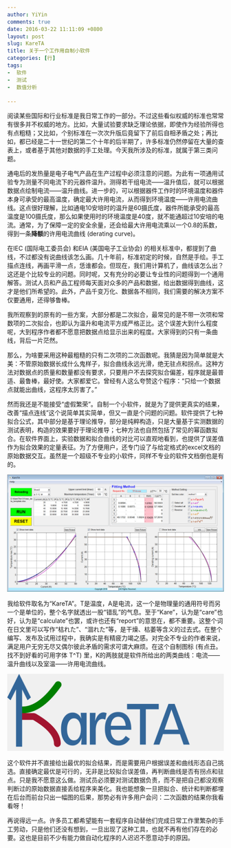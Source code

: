 ```yaml
---
author: YiYin
comments: true
date: 2016-03-22 11:11:09 +0800
layout: post
slug: KareTA
title: 关于一个工作用自制小软件
categories: [行]
tags:
-  软件
-  测试
-  数值分析

---
```


阅读某些国际和行业标准是我日常工作的一部分。不过这些看似权威的标准也常常有很多并不权威的地方。比如，大量试验要求缺乏理论依据，即使作为经验所得也有点粗糙；又比如，个别标准在一次次升版后竟留下了前后自相矛盾之处；再比如，都已经是二十一世纪的第二个十年的后半期了，许多标准仍然停留在大量的查表上，或者基于其他对数据的手工处理。今天我所涉及的标准，就属于第三类问题。

通电后的发热量是电子电气产品在生产过程中必须注意的问题。为此有一项通用试验专为测量不同电流下的元器件温升。测得若干组电流——温升值后，就可以根据数据点绘制电流——温升曲线。进一步的，可以根据器件工作时的环境温度和器件本身可承受的最高温度，确定最大许用电流，从而得到环境温度——许用电流曲线。这点很好理解，比如通电10安培时的温升是60摄氏度，器件所能承受的最高温度是100摄氏度，那么如果使用时的环境温度是40度，就不能通超过10安培的电流。通常，为了保障一定的安全余量，还会给最大许用电流乘以一个0.8的系数，得到一条**降额**的许用电流曲线 (derating curve)。

在IEC (国际电工委员会) 和EIA (美国电子工业协会) 的相关标准中，都提到了曲线，不过都没有说曲线该怎么画。几十年前，标准初定的时候，自然是手绘。手工描点连线，再画平滑一点，恁谁都会。但现在，我们用计算机了，曲线该怎么出？这还是个比较专业的问题。同时呢，又有充分的必要让专业性的问题得到一个通用解答。测试人员和产品工程师每天面对众多的产品和数据，给出数据得到曲线，这才是他们所希望的。此外，产品千变万化、数据各不相同，我们需要的解决方案不仅要通用，还得够鲁棒。

我所观察到的原有的一些方案，大部分都是二次拟合，最常见的是不带一次项和常数项的二次拟合，也即认为温升和电流平方成严格正比。这个误差大到什么程度呢，大到程序作者都不愿意把数据点给显示出来的程度。大家得到的只有一条曲线，背后一片茫然。

那么，为啥要采用这种最粗糙的只有二次项的二次函数呢。我猜是因为简单就是大美：不管原始数据长成什么鬼样子，拟合曲线永远光滑，绝无驻点和拐点。这种方法对数据点的质量和数量都没有要求，只要用户不去探究拟合偏差，程序就是最普适、最鲁棒，最好使。大家都爱它。曾经有人这么夸赞这个程序：“只给一个数据点就能出曲线，这程序太厉害了。”

然而我还是不能接受“虚假繁荣”。自制一个小软件，就是为了提供更真实的结果，改善“描点连线”这个说简单其实简单，但又一直是个问题的问题。软件提供了七种拟合公式，其中部分是基于理论推导，部分是纯粹构造，只是大量基于实测数据的测试表明，构造的效果要好于理论推导；七种方法也自然包括了常见的幂函数拟合。在软件界面上，实验数据和拟合曲线的对比可以直观地看到，也提供了误差值作为拟合效果的定量表征。为了方便用户，还专门设了与给定格式的excel文档的原始数据交互。虽然是一个超级不专业的小软件，同样不专业的软件文档倒也是有的。

![](\public\images\kareta\gui.jpg)

我给软件取名为“KareTA”。T是温度，A是电流，这一个是物理量的通用符号而另一个是单位的，整个名字就透出一股“错乱”的气息。至于“Kare”，认为是“care”也好，认为是“calculate”也罢，或许也还有“report”的意思在，都不重要。这整个词在日文里可以写作“枯れた”、“涸れた”等，是干燥、枯萎等含义的过去式。在整个编写、发布及试用过程中，我确实是有精疲力竭之感。对完全不专业的作者来说，满足用户无穷无尽又偶尔彼此矛盾的需求可谓大麻烦。在这个自制图标 (有点丑。找不到好看的可用字体 T^T) 里，K的两肢就是软件所给出的两类曲线：电流——温升曲线以及室温——许用电流曲线。

![](\public\images\kareta\Kareta.png)

这个软件并不直接给出最优的拟合结果，而是需要用户根据误差和曲线形态自己挑选。直接确定最优是可行的，无非是比较拟合误差值，再判断曲线是否有拐点和驻点。只是我不愿意这么做。测试员必须要对测试数据负责，而不是把自己都没观察判断过的原始数据直接丢给程序来美化。我也能想象一旦把拟合、统计和判断都埋在后台而前台只出一幅图的后果，那势必有许多用户会问：二次函数的结果你我看看呀！

再说得远一点。许多员工都希望能有一套程序自动替他们完成日常工作里繁杂的手工劳动，只是他们还没有想到，一旦出现了这种工具，也就不再有他们存在的必要。这也是目前不少有能力做自动化程序的人迟迟不愿意动手的原因。

